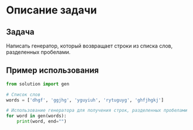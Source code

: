# Описание задачи

## Задача

Написать генератор, который возвращает строки из списка слов, разделенных пробелами.

## Пример использования

```python
from solution import gen

# Список слов
words = ['dhgf', 'ggjhg', 'yguyiuh', 'rytuguyg', 'ghfjhgkj']

# Использование генератора для получения строк, разделенных пробелами
for word in gen(words):
    print(word, end="")
